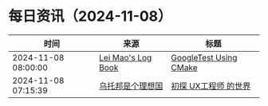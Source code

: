 ﻿# 每日资讯（2024-11-08）

|时间|来源|标题|
|---|---|---|
|2024-11-08 08:00:00|[Lei Mao's Log Book](https://leimao.github.io/atom.xml)|[GoogleTest Using CMake](https://leimao.github.io/blog/GoogleTest-CMake/)|
|2024-11-08 07:15:39|[乌托邦是个理想国](https://shenyongfan.com/rss/)|[初探 UX工程师 的世界](http://localhost:2368/ux-engineer/)|
